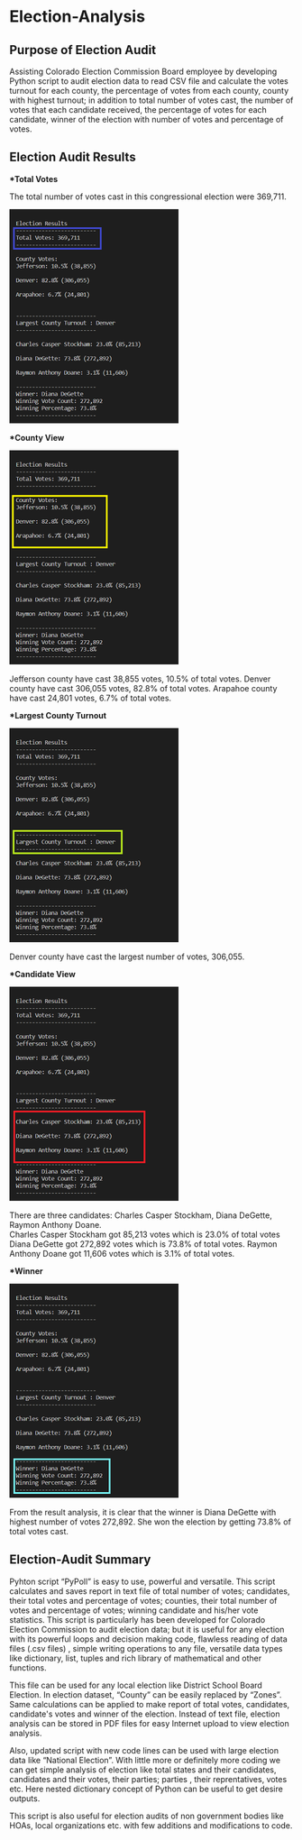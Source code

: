 # Election-Analysis

## __Purpose of Election Audit__

Assisting Colorado Election Commission Board employee by developing  Python script to audit election data to read CSV file and  calculate the votes turnout for each county,
the percentage of votes from each county, county with highest turnout;  in addition to total number of votes cast,  the number of votes that each candidate received, 
the percentage of votes for each candidate, winner of the election with number of votes and percentage of votes. 

## __Election Audit Results__

__*Total Votes__

The total number of votes cast in this congressional election were 369,711.

![Total Votes](/Resources/ElectionResults_TotalVotes.png?raw=true "Total Votes")

__*County View__

![County View](/Resources/ElectionResults_CountyView.png?raw=true "County View")

Jefferson county have cast 38,855 votes, 10.5% of total votes.
Denver county have cast 306,055 votes, 82.8% of total votes.
Arapahoe county have cast 24,801 votes, 6.7% of total votes.

__*Largest County Turnout__

![Largest County](/Resources/ElectionResults_LargestCounty.png?raw=true "Largest County")

Denver county have cast the largest number of votes, 306,055.

__*Candidate View__

![Candidate View](/Resources/ElectionResults_CandidateView.png?raw=true "Candidate View")

There are three candidates: Charles Casper Stockham, Diana DeGette, Raymon Anthony Doane.  
Charles Casper Stockham got 85,213 votes which is 23.0% of total votes
Diana DeGette got 272,892 votes which is 73.8% of total votes.
Raymon Anthony Doane got 11,606 votes which is 3.1% of total votes.

__*Winner__

![Winner](/Resources/ElectionResults_Winner.png?raw=true "Winner")

From the result analysis, it is clear that the winner is Diana DeGette with highest number of votes 272,892. She won the election by getting 73.8% of total votes cast. 

## __Election-Audit Summary__

Pyhton script “PyPoll” is easy to use, powerful and versatile. This script calculates and saves report in text file of total number of votes; candidates, their total votes
and percentage of votes; counties, their total number of votes and percentage of votes; winning candidate and his/her vote statistics.  This script is particularly has been developed 
for Colorado Election Commission to audit election data; but it is useful for any election with its powerful loops and decision making code, flawless reading of data files  (.csv files) , 
simple writing operations to any file, versatile data types like dictionary, list, tuples and rich library of mathematical and other functions. 

This file can be used for any local election like District School Board Election. In election dataset, “County” can be easily replaced by “Zones”. Same calculations can be applied
to make report of total votes, candidates, candidate's votes and winner of the election. Instead of text file, election analysis can be stored in PDF files for easy Internet upload to view 
election analysis. 
 
Also, updated script with new code lines can be used with large election data like “National  Election”. With little more or definitely more coding we can get simple analysis of election like total 
states and their candidates, candidates and their votes, their parties; parties , their reprentatives, votes etc. Here nested dictionary concept of Python can be useful to get desire outputs. 

This script is also useful for election audits of non government bodies like HOAs, local organizations etc. with few additions and modifications to code. 

